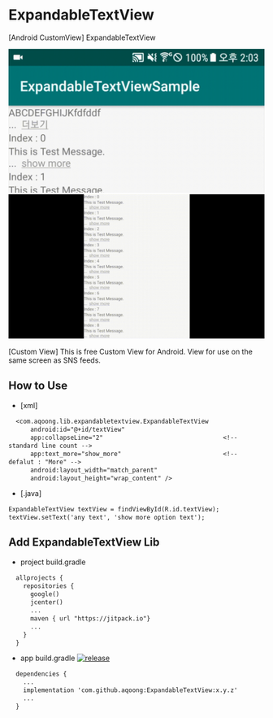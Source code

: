 # ExpandableTextView
[Android CustomView] ExpandableTextView

![Alt Text](https://github.com/aqoong/ExpandableTextView/raw/master/ExpandableTextViewSample_Video/ExpandableTextView.gif)
![Alt Text](https://github.com/aqoong/ExpandableTextView/raw/master/ExpandableTextViewSample_Video/ExpandableTextView_2.gif)

[Custom View]
This is free Custom View for Android.
View for use on the same screen as SNS feeds.


## How to Use
  - [xml]
  ```
    <com.aqoong.lib.expandabletextview.ExpandableTextView
        android:id="@+id/textView"
        app:collapseLine="2"                                 <!-- standard line count -->
        app:text_more="show_more"                            <!-- defalut : "More" -->
        android:layout_width="match_parent"
        android:layout_height="wrap_content" />
  ```

  - [.java]
  ```
  ExpandableTextView textView = findViewById(R.id.textView);
  textView.setText('any text', 'show more option text');
  ```
## Add ExpandableTextView Lib
  - project build.gradle
  ```
    allprojects {
      repositories {
        google()
        jcenter()
        ...
        maven { url "https://jitpack.io"}
        ...
      }
    }
  ```
  - app build.gradle  [![release](https://jitpack.io/v/aqoong/ExpandableTextView.svg)](https://jitpack.io/#aqoong/ExpandableTextView)
  ```
    dependencies {
      ...
      implementation 'com.github.aqoong:ExpandableTextView:x.y.z'
      ...
    }
  ```
